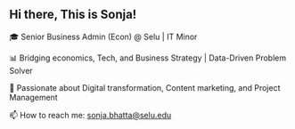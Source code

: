 ## Hi there, This is Sonja! 

🎓 Senior Business Admin (Econ) @ Selu | IT Minor

📊 Bridging economics, Tech, and Business Strategy | Data-Driven Problem Solver

🚀 Passionate about Digital transformation, Content marketing, and Project Management

📫 How to reach me: sonja.bhatta@selu.edu
